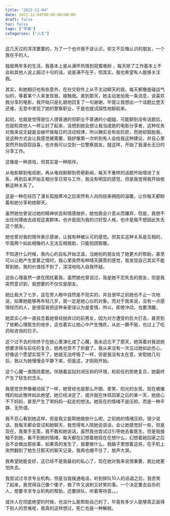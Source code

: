 ```yaml
---
title: "2021-12-04"
date: 2021-12-04T00:00:00+08:00
draft: false
toc: false
tags: ["牢骚"]
categories: ["人生"]
---
```


这几天过的浑浑噩噩的，为了一个也许我不该认识，却又不后悔认识的朋友，一个我在乎的人。

独居两年多的生活，我基本上是从满怀热情到寂寞难耐 ，每天除了工作基本上不会和其他人说上超过十句的话，说是满不在乎，但其实，我也希望有人能够关注我。

其实，和她相识也有些意外，在社交软件上从不主动聊天的我，每天都像是碰运气似的，等着某个人来发现我，接触我。直到那天，她主动发给我一条消息，说喜欢我分享的电影，我开始只是礼貌地回复了一句谢谢，毕竟让我想出一个话题比登天还难，无意中发现了她的警察职业，于是也就试探性地聊起来。

起初，也就是觉得是位人很普通的但职业不普通的小姐姐，可能聊到没有话题后，也就和其他人一样尘封了起来，没想到她会想让我当成她的电影分享者，这种任务对我来说无疑是会破坏我每日的活动规律，所以确实会有些抗拒，而她却鼓励我，说这种方式会让我感觉被需要，我好像第一次听到有人会给我这种建议，并且心里突然开始窃窃自喜，也许我可以交到一位警察朋友。就这样，开始了我漫长无日的分享工作。

这像是一种游戏，但其实是一种陪伴。

从电影聊到电视剧，再从电视剧聊到奇葩新闻，每天不重样的话题开始增进了关系，再到后来开始互相分享日常与工作，我没有明显的感觉，但是我觉得我开始依赖这种关系了。

这是一种在经历了漫长孤独寒冷之后突然有人向你投来拥抱的温暖，让你每天都盼着和她分享和她聊天。

虽然她也曾说过她的精神状态和情感挫折，她怕我会介意从而嫌弃，但是，我想不出任何理由去歧视这类群体。也许是因为我的讨好型人格，也许是我不想因此失去这个朋友。

她也曾对我的陪伴表示感谢，让我有种被认可的感觉。但其实这种关系是互相的，毕竟两个如此相像的人无法互相救助，只能抱团取暖。

不知道什么时候，我内心的自私开始泛滥，当她别的朋友给了她更大的帮助，甚至可以让她产生爱慕之情时，我心里突然有种晴天霹雳的感觉，我发现自己其实不能帮到她，我的价值找不到了，深深地陷入自我怀疑。

这些心理虽然一直在困扰着我，虽然她也曾说过，我是她不忍失去的朋友，但是我突然意识到，我想要的不仅仅是朋友。

她比我大了七岁，这在旁人眼中自然是不现实的，并且很早之前她也不止一次地说，如果她能够再年轻几岁，我一定是她心仪的对象。而对于我来说，没有一点感情经历的人，是很容易把这种亲密误认为是爱情，所以，即使冲动，也要清醒。

她其实心中一直挂念着她曾经抛弃过的前男友，因为对方遭受的巨大打击，甚至到了依赖心理医生的地步，这也着实让她心中产生愧疚，从此一蹶不振，也过上了吃药和咨询的日子。

这个过不去的坎终于在她心里演化成了心魔，我永远忘不了那天，她哭着对我说她想要求得与前任的复合，她再也受不了折磨了。我从来没有一次见过她如此伤心，好像这个愿望实现不了，她就无法呼吸了一样，但是我没有太在意，安慰她几句后，我以为她慢慢会平静下来，但是这，才刚刚开始。

这个心魔一直围绕着她，伴随着监狱封闭压抑的环境，和前任的拒绝复合，她最终产生了轻生的念头。

我感觉世界像被动摇了一样，她曾经也是那么开朗、爱笑、阳光的女孩，现在被摧残的如此憔悴如此绝望，她已经决定了，或许就在休班回家之后的某一天，她放心不下妈妈，甚至产生了带妈妈一起走的想法。她现在的情绪不是压抑，而是一种平静、无所谓。

我不忍心看到她这样，但是我又能帮她做些什么呢，之前她的情绪压抑，很少说话，我每天都会尝试和她聊天，我觉得有人陪她说说话，会让她感觉好一些，但是现在，我束手无策，我不敢和她说话，虽然我也尝试过引导她去看医生，但是我接触不到她，看不到她的情绪，每天都在幻想着她现在在想什么，幻想着她回家之后会不会做出那些事，如果真的发生了，我要做什么。我脑子里想着这些，在手机上突然翻到了她生日那天的聊天记录，我再也绷不住了，放声大哭。

我希望她能变好，这已经不是我最初的私心了，现在她对我来说很重要，我比她更怕失去。

我尝试过寻求专业机构，但是当我拨通电话，听到排队10人的话语之后，我苦笑了起来，我觉得自己像个傻子，做了件又讽刺又好笑的事。一个决定要去自杀的人，想要寻求专业机构的帮助，还要排队，听着等待音。。。

或许人在彻底绝望的时候，也没什么能帮助自己的了，毕竟有多少人能够真正装得下别人的苦难呢，我真的这样想过，死亡也是一种解脱。